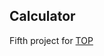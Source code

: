 ## Calculator

Fifth project for [TOP](https://www.theodinproject.com/lessons/foundations-calculator)